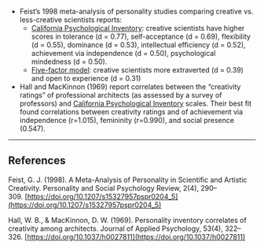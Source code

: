 - Feist’s 1998 meta-analysis of personality studies comparing creative vs. less-creative scientists reports:
    - [California Psychological Inventory](https://notes.andymatuschak.org/zY25cEZM97Ak78qZZCAFv7Z): creative scientists have higher scores in tolerance (d = 0.77), self-acceptance (d = 0.69), flexibility (d = 0.55), dominance (d = 0.53), intellectual efficiency (d = 0.52), achievement via independence (d = 0.50), psychological mindedness (d = 0.50).
    - [Five-factor model](https://notes.andymatuschak.org/zRgWr67tKQYxtPoxWgRvKV6): creative scientists more extraverted (d = 0.39) and open to experience (d = 0.31)
- Hall and MacKinnon (1969) report correlates between the “creativity ratings” of professional architects (as assessed by a survey of professors) and [California Psychological Inventory](https://notes.andymatuschak.org/zY25cEZM97Ak78qZZCAFv7Z) scales. Their best fit found correlations between creativity ratings and of achievement via independence (r=1.015), femininity (r=0.990), and social presence (0.547).

---

## References

Feist, G. J. (1998). A Meta-Analysis of Personality in Scientific and Artistic Creativity. Personality and Social Psychology Review, 2(4), 290–309. [https://doi.org/10.1207/s15327957pspr0204_5](https://doi.org/10.1207/s15327957pspr0204_5)

Hall, W. B., & MacKinnon, D. W. (1969). Personality inventory correlates of creativity among architects. Journal of Applied Psychology, 53(4), 322–326. [https://doi.org/10.1037/h0027811](https://doi.org/10.1037/h0027811)